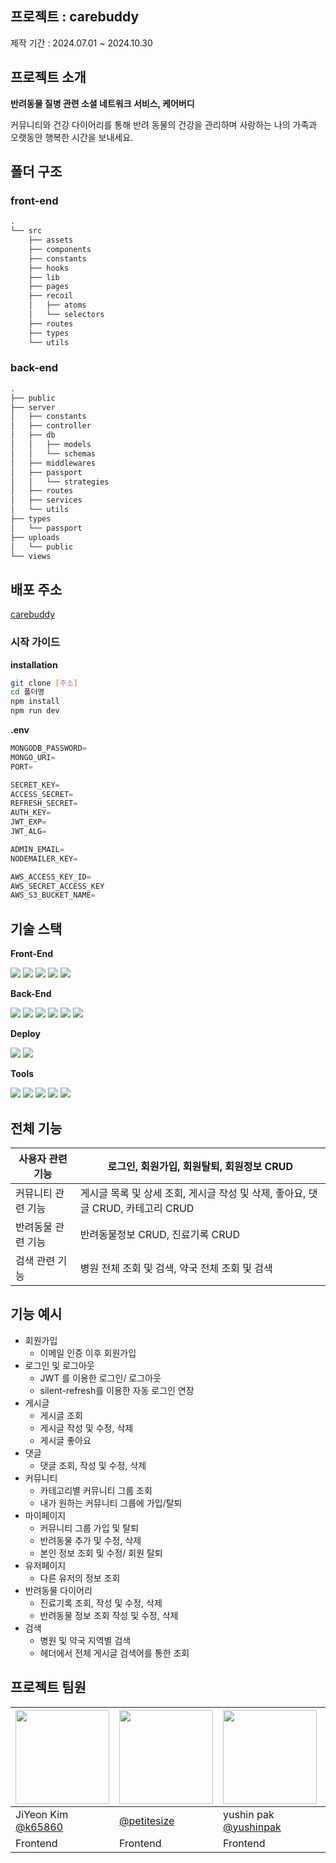 ## 프로젝트 : carebuddy

제작 기간 : 2024.07.01 ~ 2024.10.30


## 프로젝트 소개


**반려동물 질병 관련 소셜 네트워크 서비스, 케어버디**

커뮤니티와 건강 다이어리를 통해 반려 동물의 건강을 관리하며 사랑하는 나의 가족과 오랫동안 행복한 시간을 보내세요.

## 폴더 구조


### front-end

```markdown
.
└── src
    ├── assets
    ├── components
    ├── constants
    ├── hooks
    ├── lib
    ├── pages
    ├── recoil
    │   ├── atoms
    │   └── selectors    
    ├── routes
    ├── types
    └── utils
```

### back-end

```markdown
.
├── public
├── server
│   ├── constants
│   ├── controller
│   ├── db
│   │   ├── models
│   │   └── schemas
│   ├── middlewares
│   ├── passport
│   │   └── strategies
│   ├── routes
│   ├── services
│   └── utils
├── types
│   └── passport
├── uploads
│   └── public
└── views
```

## 배포 주소


[carebuddy](http://kdt-sw-8-team01.elicecoding.com/)

### 시작 가이드

**installation**

```bash
git clone [주소]
cd 폴더명
npm install
npm run dev
```

**.env**

```jsx
MONGODB_PASSWORD=
MONGO_URI=
PORT=

SECRET_KEY=
ACCESS_SECRET=
REFRESH_SECRET=
AUTH_KEY=
JWT_EXP=
JWT_ALG=

ADMIN_EMAIL=
NODEMAILER_KEY=

AWS_ACCESS_KEY_ID=
AWS_SECRET_ACCESS_KEY
AWS_S3_BUCKET_NAME=
```

## 기술 스택

**Front-End**
<div>
<img src="https://img.shields.io/badge/TypeScript-3178C6?style=flat&logo=TypeScript&logoColor=white" />
<img src="https://img.shields.io/badge/React-61DAFB?style=flat&logo=React&logoColor=white"/>
<img src="https://img.shields.io/badge/styled--components-DB7093?style=flat&logo=Styled-components&logoColor=white"/>
<img src="https://img.shields.io/badge/Axios-5A29E4?style=flat&logo=Axios&logoColor=white" />
<img src="https://img.shields.io/badge/Recoil-3578E5?style=flat&logo=Recoil&logoColor=white" />
</div>

**Back-End**
<div>
<img src="https://img.shields.io/badge/TypeScript-3178C6?style=flat&logo=TypeScript&logoColor=white" />
<img src="https://img.shields.io/badge/Node.js-339933?style=flat&logo=nodedotjs&logoColor=white" />
<img src="https://img.shields.io/badge/Express-000000?style=flat&logo=Express&logoColor=white" />
<img src="https://img.shields.io/badge/MongoDB-47A248?style=flat&logo=MongoDB&logoColor=white" />
<img src="https://img.shields.io/badge/Mongoose-880000?style=flat&logo=Mongoose&logoColor=white" />
<img src="https://img.shields.io/badge/jsonwebtokens-000000?style=flat&logo=jsonwebtokens&logoColor=white" />
</div>

**Deploy**
<div>
<img src="https://img.shields.io/badge/docker-2496ED?style=flat&logo=Docker&logoColor=white">
<img src="https://img.shields.io/badge/amazons3-569A31?style=flat&logo=Amazons3&logoColor=white">
</div>

**Tools**
<div>
<img src="https://img.shields.io/badge/Notion-000000?style=flat&logo=Notion&logoColor=white" />
<img src="https://img.shields.io/badge/Discord-5865F2?style=flat&logo=Discord&logoColor=white" />
<img src="https://img.shields.io/badge/dotenv-ECD53F?style=flat&logo=dotenv&logoColor=white" />
<img src="https://img.shields.io/badge/Figma-F24E1E?style=flat&logo=Figma&logoColor=white" />
<img src="https://img.shields.io/badge/Postman-FF6C37?style=flat&logo=Postman&logoColor=white" />
</div>



## 전체 기능

| 사용자 관련 기능 | 로그인, 회원가입, 회원탈퇴, 회원정보 CRUD |
| --- | --- |
| 커뮤니티 관련 기능 | 게시글 목록 및 상세 조회, 게시글 작성 및 삭제, 좋아요, 댓글 CRUD, 카테고리 CRUD |
| 반려동물 관련 기능 | 반려동물정보 CRUD, 진료기록 CRUD |
| 검색 관련 기능 | 병원 전체 조회 및 검색, 약국 전체 조회 및 검색 |

## 기능 예시


- 회원가입
    - 이메일 인증 이후 회원가입
- 로그인 및 로그아웃
    - JWT 를 이용한 로그인/ 로그아웃
    - silent-refresh를 이용한 자동 로그인 연장
- 게시글
    - 게시글 조회
    - 게시글 작성 및 수정, 삭제
    - 게시글 좋아요
- 댓글
    - 댓글 조회, 작성 및 수정, 삭제
- 커뮤니티
    - 카테고리별 커뮤니티 그룹 조회
    - 내가 원하는 커뮤니티 그룹에 가입/탈퇴
- 마이페이지
    - 커뮤니티 그룹 가입 및 탈퇴
    - 반려동물 추가 및 수정, 삭제
    - 본인 정보 조회 및 수정/ 회원 탈퇴
- 유저페이지
    - 다른 유저의 정보 조회
- 반려동물 다이어리
    - 진료기록 조회, 작성 및 수정, 삭제
    - 반려동물 정보 조회 작성 및 수정, 삭제
- 검색
    - 병원 및 약국 지역별 검색
    - 헤더에서 전체 게시글 검색어를 통한 조회

## 프로젝트 팀원

| <img src="https://avatars.githubusercontent.com/u/82208408?v=4" width="150" height="150"/> | <img src="https://avatars.githubusercontent.com/u/17975448?v=4" width="150" height="150"/> | <img src="https://avatars.githubusercontent.com/u/153361838?v=4" width="150" height="150"/> | <img src="https://avatars.githubusercontent.com/u/114378301?v=4" width="150" height="150"/> |
| --- | --- | --- | --- |
| JiYeon Kim<br/>[@k65860](https://github.com/k65860) | [@petitesize](https://github.com/petitesize) | yushin pak<br/>[@yushinpak](https://github.com/yushinpak) | Dayeon<br/>[@dayyeun](https://github.com/dayyeun) |
| Frontend | Frontend | Frontend | Backend |
